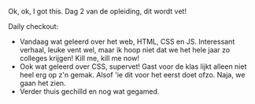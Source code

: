 Ok, ok, I got this. Dag 2 van de opleiding, dit wordt vet!

Daily checkout:

- Vandaag wat geleerd over het web, HTML, CSS en JS. Interessant verhaal, leuke vent wel, maar ik hoop niet dat we het hele jaar zo colleges krijgen! Kill me, kill me now!
- Ook wat geleerd over CSS, supervet! Gast voor de klas lijkt alleen niet heel erg op z'n gemak. Alsof 'ie dit voor het eerst doet ofzo. Naja, we gaan het zien.
- Verder thuis gechilld en nog wat gegamed.